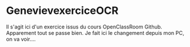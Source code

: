 # GenevievexerciceOCR
Il s'agit ici d'un exercice issus du cours OpenClassRoom Github.
Apparement tout se passe bien. Je fait ici le changement depuis mon PC, on va voir....
